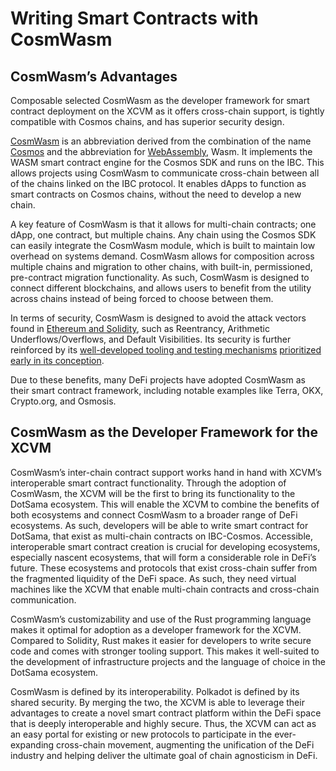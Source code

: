 # Writing Smart Contracts with CosmWasm

## CosmWasm’s Advantages

Composable selected CosmWasm as the developer framework for smart contract deployment on the XCVM as it offers 
cross-chain support, is tightly compatible with Cosmos chains, and has superior security design.

[CosmWasm](https://cosmwasm.com/) is an abbreviation derived from the combination of the name 
[Cosmos](https://cosmos.network/) and the abbreviation for [WebAssembly](https://webassembly.org/), Wasm. It implements 
the WASM smart contract engine for the Cosmos SDK and runs on the IBC. This allows projects using CosmWasm to 
communicate cross-chain between all of the chains linked on the IBC protocol. It enables dApps to function as smart 
contracts on Cosmos chains, without the need to develop a new chain.

A key feature of CosmWasm is that it allows for multi-chain contracts; one dApp, one contract, but multiple chains. Any 
chain using the Cosmos SDK can easily integrate the CosmWasm module, which is built to maintain low overhead on systems 
demand. CosmWasm allows for composition across multiple chains and migration to other chains, with built-in, 
permissioned, pre-contract migration functionality. As such, CosmWasm is designed to connect different blockchains, and 
allows users to benefit from the utility across chains instead of being forced to choose between them.

In terms of security, CosmWasm is designed to avoid the attack vectors found in 
[Ethereum and Solidity](https://docs.cosmwasm.com/docs/0.16/architecture/smart-contracts), such as Reentrancy, 
Arithmetic Underflows/Overflows, and Default Visibilities. Its security is further reinforced by its 
[well-developed tooling and testing mechanisms](https://medium.com/cosmwasm/cosmwasm-for-ctos-i-the-architecture-59a3e52d9b9c) 
[prioritized early in its conception](https://medium.com/cosmwasm/cosmwasm-for-ctos-f1ffa19cccb8).

Due to these benefits, many DeFi projects have adopted CosmWasm as their smart contract framework, including notable 
examples like Terra, OKX, Crypto.org, and Osmosis.


## CosmWasm as the Developer Framework for the XCVM

CosmWasm’s inter-chain contract support works hand in hand with XCVM’s interoperable smart contract functionality. 
Through the adoption of CosmWasm, the XCVM will be the first to bring its functionality to the DotSama ecosystem. 
This will enable the XCVM to combine the benefits of both ecosystems and connect CosmWasm to a broader range of DeFi 
ecosystems. As such, developers will be able to write smart contract for DotSama, that exist as multi-chain contracts on
IBC-Cosmos. Accessible, interoperable smart contract creation is crucial for developing ecosystems, especially nascent 
ecosystems, that will form a considerable role in DeFi’s future. These ecosystems and protocols that exist cross-chain 
suffer from the fragmented liquidity of the DeFi space. As such, they need virtual machines like the XCVM that enable 
multi-chain contracts and cross-chain communication.

CosmWasm’s customizability and use of the Rust programming language makes it optimal for adoption as a developer 
framework for the XCVM. Compared to Solidity, Rust makes it easier for developers to write secure code and comes with 
stronger tooling support. This makes it well-suited to the development of infrastructure projects and the language of 
choice in the DotSama ecosystem.

CosmWasm is defined by its interoperability. Polkadot is defined by its shared security. By merging the two, the XCVM is
able to leverage their advantages to create a novel smart contract platform within the DeFi space that is deeply 
interoperable and highly secure. Thus, the XCVM can act as an easy portal for existing or new protocols to participate 
in the ever-expanding cross-chain movement, augmenting the unification of the DeFi industry and helping deliver the 
ultimate goal of chain agnosticism in DeFi.
